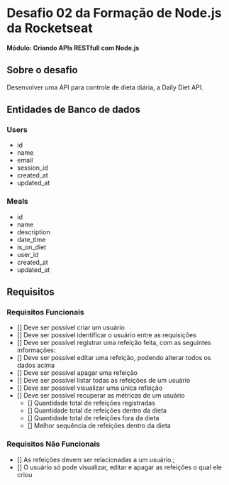 # Desafio 02 da Formação de Node.js da Rocketseat

**Módulo: Criando APIs RESTfull com Node.js**

## Sobre o desafio

Desenvolver uma API para controle de dieta diária, a Daily Diet API.

## Entidades de Banco de dados

### Users

- id
- name
- email
- session_id
- created_at
- updated_at

### Meals

- id
- name
- description
- date_time
- is_on_diet
- user_id
- created_at
- updated_at

## Requisitos

### Requisitos Funcionais

- [] Deve ser possível criar um usuário
- [] Deve ser possível identificar o usuário entre as requisições
- [] Deve ser possível registrar uma refeição feita, com as seguintes informações:
- [] Deve ser possível editar uma refeição, podendo alterar todos os dados acima
- [] Deve ser possível apagar uma refeição
- [] Deve ser possível listar todas as refeições de um usuário
- [] Deve ser possível visualizar uma única refeição
- [] Deve ser possível recuperar as métricas de um usuário
  - [] Quantidade total de refeições registradas
  - [] Quantidade total de refeições dentro da dieta
  - [] Quantidade total de refeições fora da dieta
  - [] Melhor sequência de refeições dentro da dieta

### Requisitos Não Funcionais

- [] As refeições devem ser relacionadas a um usuário.;
- [] O usuário só pode visualizar, editar e apagar as refeições o qual ele criou
